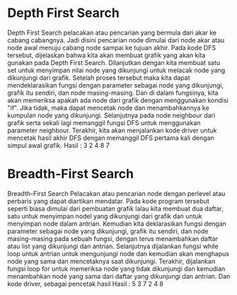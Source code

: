 # Depth First Search

Depth First Search pelacakan atau pencarian yang bermula dari akar ke cabang cabangnya. Jadi disini pencarian node dimulai dari node akar atau node awal menuju cabang node sampai ke tujuan akhir.
Pada kode DFS tersebut, dijelaskan bahwa kita akan membuat grafik yang akan kita gunakan pada Depth First Search. Dilanjutkan dengan kita membuat satu set untuk menyimpan nilai node yang dikunjungi untuk melacak node yang dikunjungi dari grafik.
Setelah proses tersebut maka kita dapat mendeklarasikan fungsi dengan parameter sebagai node yang dikunjungi, grafik itu sendiri, dan node masing-masing. Dan di dalam fungsinya, kita akan memeriksa apakah ada node dari grafik dengan menggunakan kondisi "if". Jika tidak, maka dapat mencetak node dan menambahkannya ke kumpulan node yang dikunjungi.
Selanjutnya pada node neighbour dari grafik serta sekali lagi memanggil fungsi DFS untuk menggunakan parameter neighbour.
Terakhir, kita akan menjalankan kode driver untuk mencetak hasil akhir DFS dengan memanggil DFS pertama kali dengan simpul awal grafik.
Hasil :
3
2
4
8
7

# Breadth-First Search

Breadth-First Search Pelacakan atau pencarian node dengan perlevel atau perbaris yang dapat diartikan mendatar.
Pada kode program tersebut seperti biasa dimulai dari pembuatan grafik lalau kita membuat dua daftar, satu untuk menyimpan nodel yang dikunjungi dari grafik dan untuk menyimpan node dalam antrian.
Kemudian kita deklarasikan fungsi dengan parameter sebagai node yang dikunjungi, grafik itu sendiri, dan node masing-masing pada sebuah fungsi, dengan terus menambahkan daftar atau list yang dikunjungi dan antrian.
Selanjutnya dijalankan fungsi while loop untuk antrian untuk mengunjungi node dan kemudian akan menghapus node yang sama dan mencetaknya saat dikunjungi.
Terakhir, dijalankan fungsi loop for untuk memeriksa node yang tidak dikunjungi dan kemudian menambahkan node yang sama dari daftar yang dikunjungi dan antrian. Dan kode driver, sebagai pencetak hasil
Hasil :
5 3 7 2 4 8
